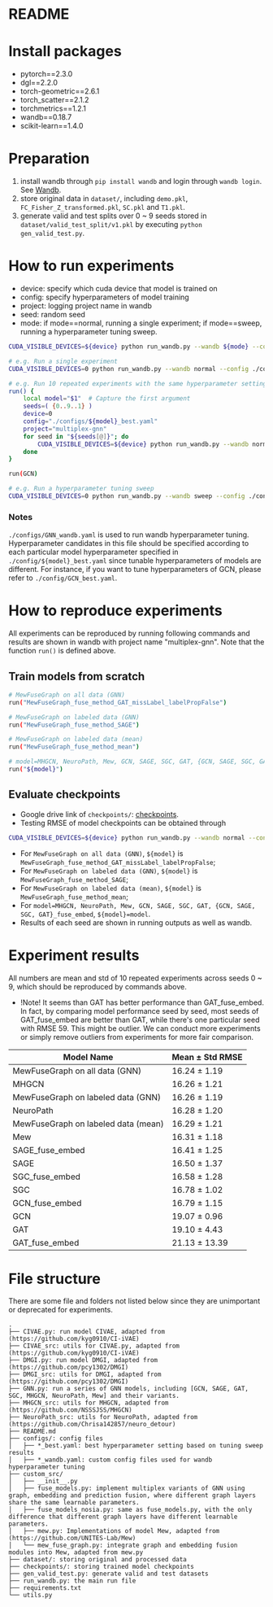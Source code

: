 # README
# Install packages
* pytorch==2.3.0
* dgl==2.2.0
* torch-geometric==2.6.1
* torch_scatter==2.1.2
* torchmetrics==1.2.1
* wandb==0.18.7
* scikit-learn==1.4.0

# Preparation
1. install wandb through `pip install wandb` and login through `wandb login`. See [Wandb](https://docs.wandb.ai/quickstart/).
2. store original data in `dataset/`, including `demo.pkl`, `FC_Fisher_Z_transformed.pkl`, `SC.pkl` and `T1.pkl`.
3. generate valid and test splits over 0 ~ 9 seeds stored in `dataset/valid_test_split/v1.pkl` by executing `python gen_valid_test.py`.

# How to run experiments

* device: specify which cuda device that model is trained on
* config: specify hyperparameters of model training
* project: logging project name in wandb
* seed: random seed
* mode: if mode==normal, running a single experiment; if mode==sweep, running a hyperparameter tuning sweep.
  
```bash
CUDA_VISIBLE_DEVICES=${device} python run_wandb.py --wandb ${mode} --config ${config} --project_name ${project} --seed ${seed}

# e.g. Run a single experiment
CUDA_VISIBLE_DEVICES=0 python run_wandb.py --wandb normal --config ./configs/SAGE_best.yaml --project_name multiplex-gnn --seed 0

# e.g. Run 10 repeated experiments with the same hyperparameter setting but different seeds
run() {
    local model="$1"  # Capture the first argument
    seeds=( {0..9..1} )
    device=0
    config="./configs/${model}_best.yaml"
    project="multiplex-gnn"
    for seed in "${seeds[@]}"; do
        CUDA_VISIBLE_DEVICES=${device} python run_wandb.py --wandb normal --config ${config} --project_name ${project} --seed $seed
    done
}

run(GCN)

# e.g. Run a hyperparameter tuning sweep
CUDA_VISIBLE_DEVICES=0 python run_wandb.py --wandb sweep --config ./configs/GNN_wandb.yaml --project_name multiplex-tune --seed 0
```

### Notes
`./configs/GNN_wandb.yaml` is used to run wandb hyperparameter tuning. Hyperparameter candidates in this file should be specified according to each particular model hyperparameter specified in `./config/${model}_best.yaml` since tunable hyperparameters of models are different. For instance, if you want to tune hyperparameters of GCN, please refer to `./config/GCN_best.yaml`.

# How to reproduce experiments
All experiments can be reproduced by running following commands and results are shown in wandb with project name "multiplex-gnn". Note that the function `run()` is defined above.

## Train models from scratch

```bash
# MewFuseGraph on all data (GNN)
run("MewFuseGraph_fuse_method_GAT_missLabel_labelPropFalse")

# MewFuseGraph on labeled data (GNN)
run("MewFuseGraph_fuse_method_SAGE")

# MewFuseGraph on labeled data (mean)
run("MewFuseGraph_fuse_method_mean")

# model=MHGCN, NeuroPath, Mew, GCN, SAGE, SGC, GAT, {GCN, SAGE, SGC, GAT}_fuse_embed,
run("${model}")
```

## Evaluate checkpoints

* Google drive link of `checkpoints/`: [checkpoints](https://drive.google.com/file/d/1J5oRsJtYmr0F4jAM73dgYFI3fU1Z8LFg/view?usp=sharing).
* Testing RMSE of model checkpoints can be obtained through

```bash
CUDA_VISIBLE_DEVICES=${device} python run_wandb.py --wandb normal --config configs/${model}_best.yaml --project_name eval --seed $seed --load_checkpoint --checkpoint_path checkpoints/${model}/seed=${seed}.pkl &
```

* For `MewFuseGraph on all data (GNN)`, `${model}` is `MewFuseGraph_fuse_method_GAT_missLabel_labelPropFalse`;
* For `MewFuseGraph on labeled data (GNN)`, `${model}` is `MewFuseGraph_fuse_method_SAGE`;
* For `MewFuseGraph on labeled data (mean)`, `${model}` is `MewFuseGraph_fuse_method_mean`;
* For `model=MHGCN, NeuroPath, Mew, GCN, SAGE, SGC, GAT, {GCN, SAGE, SGC, GAT}_fuse_embed`, `${model}=model`.
* Results of each seed are shown in running outputs as well as wandb.
  
# Experiment results
All numbers are mean and std of 10 repeated experiments across seeds 0 ~ 9, which should be reproduced by commands above.
* !Note! It seems than GAT has better performance than GAT_fuse_embed. In fact, by comparing model performance seed by seed, most seeds of GAT_fuse_embed are better than GAT, while there's one particular seed with RMSE 59. This might be outlier. We can conduct more experiments or simply remove outliers from experiments for more fair comparison.

| Model Name                                        | Mean ± Std RMSE     |
|---------------------------------------------------|-----------------|
| MewFuseGraph on all data (GNN)                    | 16.24 ± 1.19    |
| MHGCN                                             | 16.26 ± 1.21    |
| MewFuseGraph on labeled data (GNN)                | 16.26 ± 1.19    |
| NeuroPath                                        | 16.28 ± 1.20    |
| MewFuseGraph on labeled data (mean)               | 16.29 ± 1.21    |
| Mew                                               | 16.31 ± 1.18    |
| SAGE_fuse_embed                                   | 16.41 ± 1.25    |
| SAGE                                              | 16.50 ± 1.37    |
| SGC_fuse_embed                                    | 16.58 ± 1.28    |
| SGC                                               | 16.78 ± 1.02    |
| GCN_fuse_embed                                    | 16.79 ± 1.15    |
| GCN                                               | 19.07 ± 0.96    |
| GAT                                               | 19.10 ± 4.43    |
| GAT_fuse_embed                                    | 21.13 ± 13.39   |

# File structure
There are some file and folders not listed below since they are unimportant or deprecated for experiments.
```
.
├── CIVAE.py: run model CIVAE, adapted from (https://github.com/kyg0910/CI-iVAE)
├── CIVAE_src: utils for CIVAE.py, adapted from (https://github.com/kyg0910/CI-iVAE)
├── DMGI.py: run model DMGI, adapted from (https://github.com/pcy1302/DMGI)
├── DMGI_src: utils for DMGI, adapted from (https://github.com/pcy1302/DMGI)
├── GNN.py: run a series of GNN models, including [GCN, SAGE, GAT, SGC, MHGCN, NeuroPath, Mew] and their variants.
├── MHGCN_src: utils for MHGCN, adapted from (https://github.com/NSSSJSS/MHGCN)
├── NeuroPath_src: utils for NeuroPath, adapted from (https://github.com/Chrisa142857/neuro_detour)
├── README.md
├── configs/: config files
│   ├── *_best.yaml: best hyperparameter setting based on tuning sweep results
│   ├── *_wandb.yaml: custom config files used for wandb hyperparameter tuning
├── custom_src/
│   ├── __init__.py
│   ├── fuse_models.py: implement multiplex variants of GNN using graph, embedding and prediction fusion, where different graph layers share the same learnable parameters.
│   ├── fuse_models_nosia.py: same as fuse_models.py, with the only difference that different graph layers have different learnable parameters.
│   ├── mew.py: Implementations of model Mew, adapted from (https://github.com/UNITES-Lab/Mew)
│   └── mew_fuse_graph.py: integrate graph and embedding fusion modules into Mew, adapted from mew.py
├── dataset/: storing original and processed data
├── checkpoints/: storing trained model checkpoints 
├── gen_valid_test.py: generate valid and test datasets
├── run_wandb.py: the main run file
├── requirements.txt
└── utils.py
```
